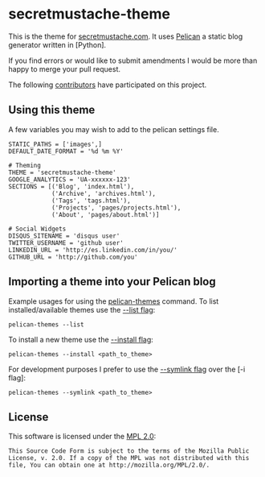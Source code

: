 secretmustache-theme
===================

This is the theme for [secretmustache.com]. It uses [Pelican] a static blog generator written in [Python].

If you find errors or would like to submit amendments I would be more than happy to merge your pull request.

The following [contributors] have participated on this project.

Using this theme
----------------
A few variables you may wish to add to the pelican settings file.

    STATIC_PATHS = ['images',]
    DEFAULT_DATE_FORMAT = '%d %m %Y'

    # Theming
    THEME = 'secretmustache-theme'
    GOOGLE_ANALYTICS = 'UA-xxxxxx-123'
    SECTIONS = [('Blog', 'index.html'),
                ('Archive', 'archives.html'),
                ('Tags', 'tags.html'),
                ('Projects', 'pages/projects.html'),
                ('About', 'pages/about.html')]

    # Social Widgets
    DISQUS_SITENAME = 'disqus user'
    TWITTER_USERNAME = 'github user'
    LINKEDIN_URL = 'http://es.linkedin.com/in/you/'
    GITHUB_URL = 'http://github.com/you'

Importing a theme into your Pelican blog
----------------------------------------
Example usages for using the [pelican-themes] command.
To list installed/available themes use the [--list flag]:

    pelican-themes --list 

To install a new theme use the [--install flag]:

    pelican-themes --install <path_to_theme>

For development purposes I prefer to use the [--symlink flag] over the [-i flag]:

    pelican-themes --symlink <path_to_theme>

License
-------
This software is licensed under the [MPL 2.0]:

    This Source Code Form is subject to the terms of the Mozilla Public
    License, v. 2.0. If a copy of the MPL was not distributed with this
    file, You can obtain one at http://mozilla.org/MPL/2.0/.


[secretmustache.com]: http:www.secretmustache.com/
[Pelican]: https://github.com/getpelican/pelican
[contributors]: https://github.com/m8ttyb/mustache-theme/contributors
[pelican-themes]: http://pelican.readthedocs.org/en/2.7.2/pelican-themes.html
[--list flag]: http://pelican.readthedocs.org/en/2.7.2/pelican-themes.html#listing-the-installed-themes
[--install flag]: http://pelican.readthedocs.org/en/2.7.2/pelican-themes.html#installing-themes
[--symlink flag]: http://pelican.readthedocs.org/en/2.7.2/pelican-themes.html#creating-symbolic-links
[MPL 2.0]: http://www.mozilla.org/MPL/2.0/